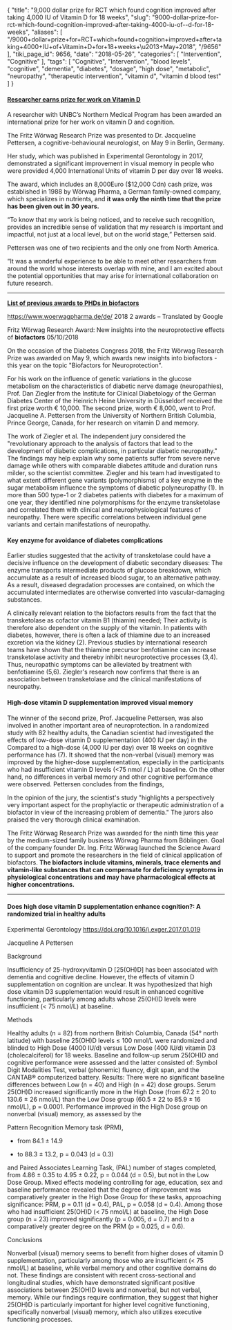 {
    "title": "9,000 dollar prize for RCT which found cognition improved after taking 4,000 IU of Vitamin D for 18 weeks",
    "slug": "9000-dollar-prize-for-rct-which-found-cognition-improved-after-taking-4000-iu-of--d-for-18-weeks",
    "aliases": [
        "/9000+dollar+prize+for+RCT+which+found+cognition+improved+after+taking+4000+IU+of+Vitamin+D+for+18+weeks+\u2013+May+2018",
        "/9656"
    ],
    "tiki_page_id": 9656,
    "date": "2018-05-26",
    "categories": [
        "Intervention",
        "Cognitive"
    ],
    "tags": [
        "Cognitive",
        "Intervention",
        "blood levels",
        "cognitive",
        "dementia",
        "diabetes",
        "dosage",
        "high dose",
        "metabolic",
        "neuropathy",
        "therapeutic intervention",
        "vitamin d",
        "vitamin d blood test"
    ]
}


#### [Researcher earns prize for work on Vitamin D](http://princegeorgecitizen.newspaperdirect.com/epaper/viewer.aspx%20)

A researcher with UNBC’s Northern Medical Program has been awarded an international prize for her work on vitamin D and cognition.

The Fritz Wörwag Research Prize was presented to Dr. Jacqueline Pettersen, a cognitive-behavioural neurologist, on May 9 in Berlin, Germany.

Her study, which was published in Experimental Gerontology in 2017, demonstrated a significant improvement in visual memory in people who were provided 4,000 International Units of vitamin D per day over 18 weeks.

The award, which includes an 8,000Euro ($12,000 Cdn) cash prize, was established in 1988 by Wörwag Pharma, a German family-owned company, which specializes in nutrients, and  **it was only the ninth time that the prize has been given out in 30 years.** 

“To know that my work is being noticed, and to receive such recognition, provides an incredible sense of validation that my research is important and impactful, not just at a local level, but on the world stage,” Pettersen said.

Pettersen was one of two recipients and the only one from North America.

“It was a wonderful experience to be able to meet other researchers from around the world whose interests overlap with mine, and I am excited about the potential opportunities that may arise for international collaboration on future research.

---

 **[List of previous awards to PHDs in biofactors](https://www.woerwagpharma.de/de/unternehmen/forschung-und-entwicklung/)** 

https://www.woerwagpharma.de/de/  2018 2 awards – Translated by Google

Fritz Wörwag Research Award: New insights into the neuroprotective effects of  **biofactors** 05/10/2018

On the occasion of the Diabetes Congress 2018, the Fritz Wörwag Research Prize was awarded on May 9, which awards new insights into biofactors - this year on the topic "Biofactors for Neuroprotection".

For his work on the influence of genetic variations in the glucose metabolism on the characteristics of diabetic nerve damage (neuropathies), Prof. Dan Ziegler from the Institute for Clinical Diabetology of the German Diabetes Center of the Heinrich Heine University in Düsseldorf received the first prize worth € 10,000. The second prize, worth € 8,000, went to Prof. Jacqueline A. Pettersen from the University of Northern British Columbia, Prince George, Canada, for her research on vitamin D and memory. 

The work of Ziegler et al. The independent jury considered the "revolutionary approach to the analysis of factors that lead to the development of diabetic complications, in particular diabetic neuropathy." The findings may help explain why some patients suffer from severe nerve damage while others with comparable diabetes attitude and duration runs milder, so the scientist committee. Ziegler and his team had investigated to what extent different gene variants (polymorphisms) of a key enzyme in the sugar metabolism influence the symptoms of diabetic polyneuropathy (1). In more than 500 type-1 or 2 diabetes patients with diabetes for a maximum of one year, they identified nine polymorphisms for the enzyme transketolase and correlated them with clinical and neurophysiological features of neuropathy. There were specific correlations between individual gene variants and certain manifestations of neuropathy. 

#### Key enzyme for avoidance of diabetes complications

Earlier studies suggested that the activity of transketolase could have a decisive influence on the development of diabetic secondary diseases: The enzyme transports intermediate products of glucose breakdown, which accumulate as a result of increased blood sugar, to an alternative pathway. As a result, diseased degradation processes are contained, on which the accumulated intermediates are otherwise converted into vascular-damaging substances. 

A clinically relevant relation to the biofactors results from the fact that the transketolase as cofactor vitamin B1 (thiamin) needed; Their activity is therefore also dependent on the supply of the vitamin. In patients with diabetes, however, there is often a lack of thiamine due to an increased excretion via the kidney (2). Previous studies by international research teams have shown that the thiamine precursor benfotiamine can increase transketolase activity and thereby inhibit neuroprotective processes (3,4). Thus, neuropathic symptoms can be alleviated by treatment with benfotiamine (5,6). Ziegler's research now confirms that there is an association between transketolase and the clinical manifestations of neuropathy.

#### High-dose vitamin D supplementation improved visual memory

The winner of the second prize, Prof. Jacqueline Pettersen, was also involved in another important area of ​​neuroprotection. In a randomized study with 82 healthy adults, the Canadian scientist had investigated the effects of low-dose vitamin D supplementation (400 IU per day) in the Compared to a high-dose (4,000 IU per day) over 18 weeks on cognitive performance has (7). It showed that the non-verbal (visual) memory was improved by the higher-dose supplementation, especially in the participants who had insufficient vitamin D levels (<75 nmol / L) at baseline. On the other hand, no differences in verbal memory and other cognitive performance were observed. Pettersen concludes from the findings,

In the opinion of the jury, the scientist's study "highlights a perspectively very important aspect for the prophylactic or therapeutic administration of a biofactor in view of the increasing problem of dementia." The jurors also praised the very thorough clinical examination.

The Fritz Wörwag Research Prize was awarded for the ninth time this year by the medium-sized family business Wörwag Pharma from Böblingen. Goal of the company founder Dr. Ing. Fritz Wörwag launched the Science Award to support and promote the researchers in the field of clinical application of biofactors.  **The biofactors include vitamins, minerals, trace elements and vitamin-like substances that can compensate for deficiency symptoms in physiological concentrations and may have pharmacological effects at higher concentrations.** 

---

#### Does high dose vitamin D supplementation enhance cognition?: A randomized trial in healthy adults

Experimental Gerontology https://doi.org/10.1016/j.exger.2017.01.019

Jacqueline A Pettersen

Background

Insufficiency of 25-hydroxyvitamin D <span>[25(OH)D]</span> has been associated with dementia and cognitive decline. However, the effects of vitamin D supplementation on cognition are unclear. It was hypothesized that high dose vitamin D3 supplementation would result in enhanced cognitive functioning, particularly among adults whose 25(OH)D levels were insufficient (< 75 nmol/L) at baseline.

Methods

Healthy adults (n = 82) from northern British Columbia, Canada (54° north latitude) with baseline 25(OH)D levels ≤ 100 nmol/L were randomized and blinded to High Dose (4000 IU/d) versus Low Dose (400 IU/d) vitamin D3 (cholecalciferol) for 18 weeks. Baseline and follow-up serum 25(OH)D and cognitive performance were assessed and the latter consisted of: Symbol Digit Modalities Test, verbal (phonemic) fluency, digit span, and the CANTAB® computerized battery. Results: There were no significant baseline differences between Low (n = 40) and High (n = 42) dose groups. Serum 25(OH)D increased significantly more in the High Dose (from 67.2 ± 20 to 130.6 ± 26 nmol/L) than the Low Dose group (60.5 ± 22 to 85.9 ± 16 nmol/L), p = 0.0001. Performance improved in the High Dose group on nonverbal (visual) memory, as assessed by the 

Pattern Recognition Memory task (PRM), 

* from 84.1 ± 14.9 

* to 88.3 ± 13.2, p = 0.043 (d = 0.3) 

and Paired Associates Learning Task, (PAL) number of stages completed, from 4.86 ± 0.35 to 4.95 ± 0.22, p = 0.044 (d = 0.5), but not in the Low Dose Group. Mixed effects modeling controlling for age, education, sex and baseline performance revealed that the degree of improvement was comparatively greater in the High Dose Group for these tasks, approaching significance: PRM, p = 0.11 (d = 0.4), PAL, p = 0.058 (d = 0.4). Among those who had insufficient 25(OH)D (< 75 nmol/L) at baseline, the High Dose group (n = 23) improved significantly (p = 0.005, d = 0.7) and to a comparatively greater degree on the PRM (p = 0.025, d = 0.6).

Conclusions

Nonverbal (visual) memory seems to benefit from higher doses of vitamin D supplementation, particularly among those who are insufficient (< 75 nmol/L) at baseline, while verbal memory and other cognitive domains do not. These findings are consistent with recent cross-sectional and longitudinal studies, which have demonstrated significant positive associations between 25(OH)D levels and nonverbal, but not verbal, memory. While our findings require confirmation, they suggest that higher 25(OH)D is particularly important for higher level cognitive functioning, specifically nonverbal (visual) memory, which also utilizes executive functioning processes.